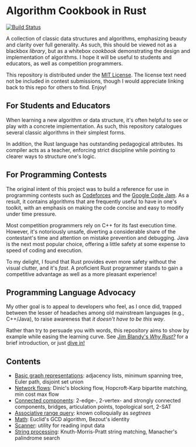 # Algorithm Cookbook in Rust

[![Build Status](https://travis-ci.org/EbTech/rust-algorithms.svg?branch=master)](https://travis-ci.org/EbTech/rust-algorithms)

A collection of classic data structures and algorithms, emphasizing beauty and clarity over full generality. As such, this should be viewed not as a blackbox *library*, but as a whitebox *cookbook* demonstrating the design and implementation of algorithms. I hope it will be useful to students and educators, as well as competition programmers.

This repository is distributed under the [MIT License](LICENSE). The license text need not be included in contest submissions, though I would appreciate linking back to this repo for others to find. Enjoy!

## For Students and Educators

When learning a new algorithm or data structure, it's often helpful to see or play with a concrete implementation. As such, this repository catalogues several classic algorithms in their simplest forms.

In addition, the Rust language has outstanding pedagogical attributes. Its compiler acts as a teacher, enforcing strict discipline while pointing to clearer ways to structure one's logic.

## For Programming Contests

The original intent of this project was to build a reference for use in programming contests such as [Codeforces](http://codeforces.com) and the [Google Code Jam](https://code.google.com/codejam). As a result, it contains algorithms that are frequently useful to have in one's toolkit, with an emphasis on making the code concise and easy to modify under time pressure.

Most competition programmers rely on C++ for its fast execution time. However, it's notoriously unsafe, diverting a considerable share of the contestant's time and attention on mistake prevention and debugging. Java is the next most popular choice, offering a little safety at some expense to speed of coding and execution.

To my delight, I found that Rust provides even more safety without the visual clutter, and it's *fast*. A proficient Rust programmer stands to gain a competitive advantage as well as a more pleasant experience!

## Programming Language Advocacy

My other goal is to appeal to developers who feel, as I once did, trapped between the lesser of headaches among old mainstream languages (e.g., C++/Java), to raise awareness that *it doesn't have to be this way*.

Rather than try to persuade you with words, this repository aims to show by example while easing the learning curve. See [Jim Blandy's *Why Rust?*](http://www.oreilly.com/programming/free/files/why-rust.pdf) for a brief introduction, or just [dive in!](https://doc.rust-lang.org/book/second-edition/)

## Contents

- [Basic graph representations](src/graph/mod.rs): adjacency lists, minimum spanning tree, Euler path, disjoint set union 
- [Network flows](src/graph/flow.rs): Dinic's blocking flow, Hopcroft-Karp bipartite matching, min cost max flow
- [Connected components](src/graph/connectivity.rs): 2-edge-, 2-vertex- and strongly connected components, bridges, articulation points, topological sort, 2-SAT
- [Associative range query](src/arq_tree.rs): known colloquially as *segtrees*
- [Math](src/math.rs): Euclid's GCD algorithm, Bezout's identity
- [Scanner](src/scanner.rs): utility for reading input data
- [String processing](src/string_proc.rs): Knuth-Morris-Pratt string matching, Manacher's palindrome search
